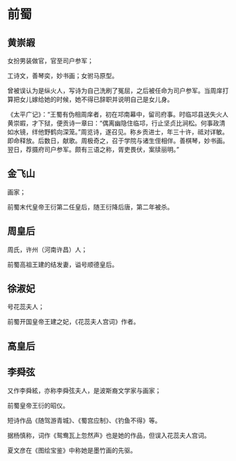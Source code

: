 # 前蜀

## 黄崇嘏

女扮男装做官，官至司户参军；

工诗文，善琴奕，妙书画；女驸马原型。

曾被误认为是纵火人，写诗为自己洗刷了冤屈，之后被任命为司户参军。当周庠打算把女儿嫁给她的时候，她不得已辞职并说明自己是女儿身。

《太平广记》：“王蜀有伪相周庠者，初在邛南幕中，留司府事。时临邛县送失火人黄崇嘏，才下狱，便贡诗一章曰：“偶离幽隐住临邛，行止坚贞比涧松。何事政清如水镜，绊他野鹤向深笼。”周览诗，遂召见。称乡贡进士，年三十许，祗对详敏。即命释放。后数日，献歌。周极奇之，召于学院与诸生侄相伴。善棋琴，妙书画。翌日，荐摄府司户参军。颇有三语之称，胥吏畏伏，案牍丽明。”

## 金飞山

画家；

前蜀末代皇帝王衍第二任皇后，随王衍降后唐，第二年被杀。

## 周皇后

周氏，许州（河南许昌）人；

前蜀高祖王建的结发妻，谥号顺德皇后。

## 徐淑妃

号花蕊夫人；

前蜀开国皇帝王建之妃，《花蕊夫人宫词》作者。

## 高皇后

## 李舜弦

又作李舜絃，亦称李舜弦夫人，是波斯裔文学家与画家；

前蜀皇帝王衍的昭仪。

短诗作品《随驾游青城》、《蜀宫应制》、《钓鱼不得》等。

据杨慎称，词作《鸳鸯瓦上忽然声》也是她的作品，但误入花蕊夫人宫词。

夏文彦在《图绘宝鉴》中称她是墨竹画的先驱。

